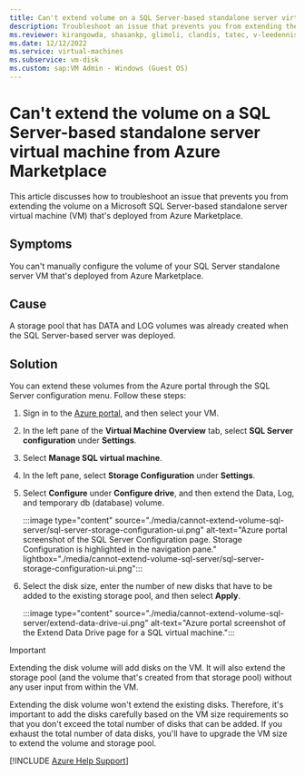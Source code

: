 ```yaml
---
title: Can't extend volume on a SQL Server-based standalone server virtual machine from Azure Marketplace
description: Troubleshoot an issue that prevents you from extending the volume on a SQL Server-based standalone server virtual machine that was deployed from Azure Marketplace.
ms.reviewer: kirangowda, shasankp, glimoli, clandis, tatec, v-leedennis
ms.date: 12/12/2022
ms.service: virtual-machines
ms.subservice: vm-disk
ms.custom: sap:VM Admin - Windows (Guest OS)
---
```


# Can't extend the volume on a SQL Server-based standalone server virtual machine from Azure Marketplace

This article discusses how to troubleshoot an issue that prevents you from extending the volume on a Microsoft SQL Server-based standalone server virtual machine (VM) that's deployed from Azure Marketplace.

## Symptoms

You can't manually configure the volume of your SQL Server standalone server VM that's deployed from Azure Marketplace.

## Cause

A storage pool that has DATA and LOG volumes was already created when the SQL Server-based server was deployed.

## Solution

You can extend these volumes from the Azure portal through the SQL Server configuration menu. Follow these steps:

1. Sign in to the [Azure portal](https://portal.azure.com), and then select your VM. 
1. In the left pane of the **Virtual Machine Overview** tab, select **SQL Server configuration** under **Settings**.
1. Select **Manage SQL virtual machine**.
1. In the left pane, select **Storage Configuration** under **Settings**.
1. Select **Configure** under **Configure drive**, and then extend the Data, Log, and temporary db (database) volume.

   :::image type="content" source="./media/cannot-extend-volume-sql-server/sql-server-storage-configuration-ui.png" alt-text="Azure portal screenshot of the SQL Server Configuration page. Storage Configuration is highlighted in the navigation pane." lightbox="./media/cannot-extend-volume-sql-server/sql-server-storage-configuration-ui.png":::

1. Select the disk size, enter the number of new disks that have to be added to the existing storage pool, and then select **Apply**.

   :::image type="content" source="./media/cannot-extend-volume-sql-server/extend-data-drive-ui.png" alt-text="Azure portal screenshot of the Extend Data Drive page for a SQL virtual machine.":::

> [!IMPORTANT]
> Extending the disk volume will add disks on the VM. It will also extend the storage pool (and the volume that's created from that storage pool) without any user input from within the VM. 
>
> Extending the disk volume won't extend the existing disks. Therefore, it's important to add the disks carefully based on the VM size requirements so that you don't exceed the total number of disks that can be added. If you exhaust the total number of data disks, you'll have to upgrade the VM size to extend the volume and storage pool.

[!INCLUDE [Azure Help Support](../../../includes/azure-help-support.md)]
